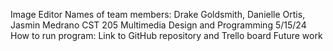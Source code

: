 Image Editor
Names of team members: Drake Goldsmith, Danielle Ortis, Jasmin Medrano
CST 205 Multimedia Design and Programming
5/15/24
How to run program: 
Link to GitHub repository and Trello board
Future work
